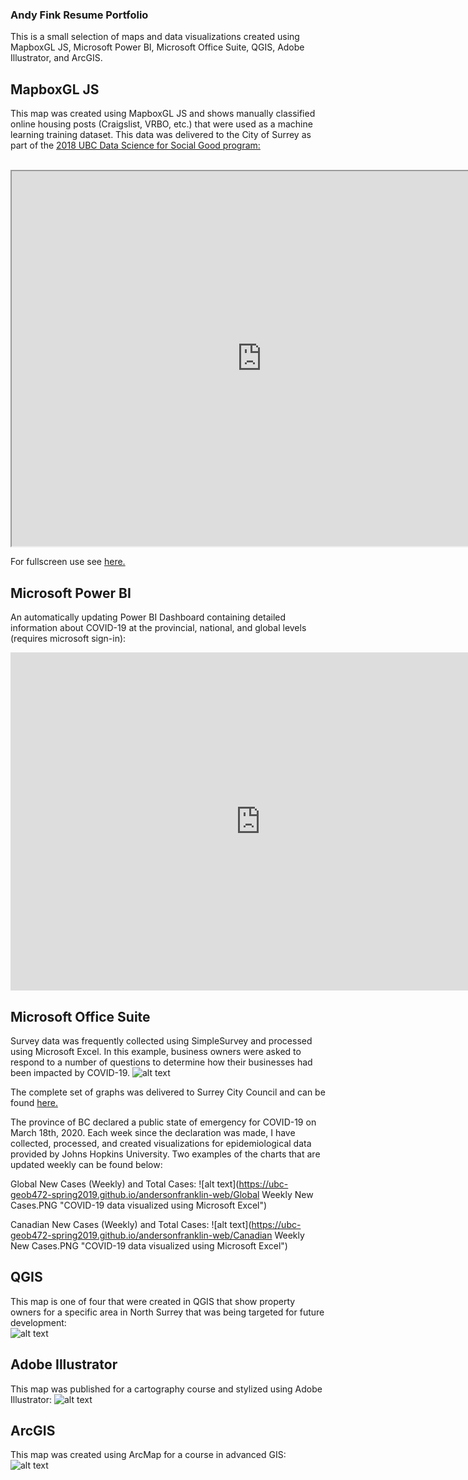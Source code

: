 ### Andy Fink Resume Portfolio ###
This is a small selection of maps and data visualizations created using MapboxGL JS, Microsoft Power BI, Microsoft Office Suite, QGIS, Adobe Illustrator, and ArcGIS.  

## MapboxGL JS
This map was created using MapboxGL JS and shows manually classified online housing posts (Craigslist, VRBO, etc.) that were used as a machine learning training dataset. This data was delivered to the City of Surrey as part of the <a href = "https://dsi.ubc.ca/sites/default/files/Housing%20%E2%80%94%20Final%20Presentation.pdf" title = "2018 DSSG" target = "_blank"> 2018 UBC Data Science for Social Good program: </a>


<br>

<iframe src="https://ubc-geob472-spring2019.github.io/andersonfranklin-web/G472_Web_Map_with_Buttons" height="600" width="800"></iframe>

For fullscreen use see <a href = "https://ubc-geob472-spring2019.github.io/andersonfranklin-web/G472_Web_Map_with_Buttons" title = "MapboxGL JS Example" target = "_blank"> here. </a>
<br>


## Microsoft Power BI
An automatically updating Power BI Dashboard containing detailed information about COVID-19 at the provincial, national, and global levels (requires microsoft sign-in):
<div align="center">
<iframe width="800" height="541.25" src="https://app.powerbi.com/reportEmbed?reportId=c3de658b-0956-4c76-a36e-d7149c8168d6&autoAuth=true&ctid=dabca032-9edf-4a38-8128-23f1c18ab2a3&config=eyJjbHVzdGVyVXJsIjoiaHR0cHM6Ly93YWJpLWNhbmFkYS1jZW50cmFsLXJlZGlyZWN0LmFuYWx5c2lzLndpbmRvd3MubmV0LyJ9" frameborder="0" allowFullScreen="true"></iframe>
</div>

## Microsoft Office Suite
Survey data was frequently collected using SimpleSurvey and processed using Microsoft Excel. In this example, business owners were asked to respond to a number of questions to determine how their businesses had been impacted by COVID-19. 
![alt text](https://ubc-geob472-spring2019.github.io/andersonfranklin-web/BIS.PNG "Sample survey results created using Microsoft Excel")

The complete set of graphs was delivered to Surrey City Council and can be found <a href = "https://ubc-geob472-spring2019.github.io/andersonfranklin-web/Business Impact Survey Results formatted - v3.pdf" title = "Business Impact Survey Results" target = "_blank"> here. </a>

The province of BC declared a public state of emergency for COVID-19 on March 18th, 2020. Each week since the declaration was made, I have collected, processed, and created visualizations for epidemiological data provided by Johns Hopkins University. Two examples of the charts that are updated weekly can be found below:

Global New Cases (Weekly) and Total Cases:
![alt text](https://ubc-geob472-spring2019.github.io/andersonfranklin-web/Global Weekly New Cases.PNG "COVID-19 data visualized using Microsoft Excel")


Canadian New Cases (Weekly) and Total Cases:
![alt text](https://ubc-geob472-spring2019.github.io/andersonfranklin-web/Canadian Weekly New Cases.PNG "COVID-19 data visualized using Microsoft Excel")


## QGIS
This map is one of four that were created in QGIS that show property owners for a specific area in North Surrey that was being targeted for future development:  
![alt text](https://ubc-geob472-spring2019.github.io/andersonfranklin-web/swminster_owners1.PNG "Map created with QGIS")


## Adobe Illustrator
This map was published for a cartography course and stylized using Adobe Illustrator:
![alt text](https://ubc-geob472-spring2019.github.io/andersonfranklin-web/Illustrator.PNG "Map created with Adobe Illustrator")

## ArcGIS
This map was created using ArcMap for a course in advanced GIS:  
![alt text](https://blogs.ubc.ca/translinkupdates/files/2017/12/DADistance.jpg "Map created with ArcMap")  
